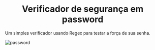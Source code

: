 <h1 align="center"> Verificador de segurança em password </h1>

Um simples verificador usando Regex para testar a força de sua senha. 

![password](https://user-images.githubusercontent.com/85807972/206032091-38e092cd-01f2-46d0-95f3-0540fc9547d6.gif)

